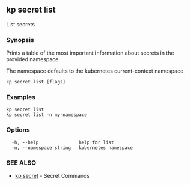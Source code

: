 ## kp secret list

List secrets

### Synopsis

Prints a table of the most important information about secrets in the provided namespace.

The namespace defaults to the kubernetes current-context namespace.

```
kp secret list [flags]
```

### Examples

```
kp secret list
kp secret list -n my-namespace
```

### Options

```
  -h, --help               help for list
  -n, --namespace string   kubernetes namespace
```

### SEE ALSO

* [kp secret](kp_secret.md)	 - Secret Commands

